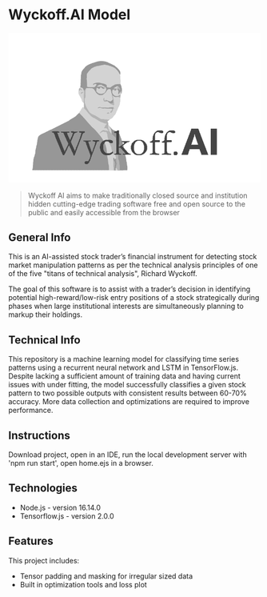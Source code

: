 # Wyckoff.AI Model

![alt text](https://github.com/AlexMGalvez/wyckoff-ai-website/blob/master/public/images/logo-large-light-min.png?raw=true)

> Wyckoff AI aims to make traditionally closed source and institution hidden cutting-edge trading software free and open source to the public and easily accessible from the browser

## General Info
This is an AI-assisted stock trader’s financial instrument for detecting stock market manipulation patterns as per the technical analysis principles of one of the five "titans of technical analysis", Richard Wyckoff. 

The goal of this software is to assist with a trader’s decision in identifying potential high-reward/low-risk entry positions of a stock strategically during phases when large institutional interests are simultaneously planning to markup their holdings.

## Technical Info
This repository is a machine learning model for classifying time series patterns using a recurrent neural network and LSTM in TensorFlow.js. Despite lacking a sufficient amount of training data and having current issues with under fitting, the model successfully classifies a given stock pattern to two possible outputs with consistent results between 60-70% accuracy. More data collection and optimizations are required to improve performance.

## Instructions
Download project, open in an IDE, run the local development server with 'npm run start', open home.ejs in a browser.

## Technologies
* Node.js - version 16.14.0
* Tensorflow.js - version 2.0.0

## Features
This project includes:
* Tensor padding and masking for irregular sized data
* Built in optimization tools and loss plot

